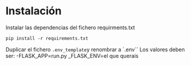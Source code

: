# Instalación 

Instalar las dependencias del fichero requirments.txt
```
pip install -r requirements.txt
````

Duplicar el fichero `.env_template`y renombrar a `.env``
Los valores deben ser: 
-FLASK_APP=run.py 
_FLASK_ENV=el que querais 

